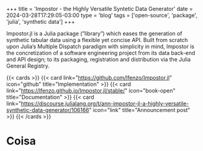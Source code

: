 +++
title = 'Impostor - the Highly Versatile Syntetic Data Generator'
date = 2024-03-28T17:29:05-03:00
type = 'blog'
tags = ['open-source', 'package', 'julia', 'synthetic data']
+++

Impostor.jl is a Julia package (”library”) which eases the generation of synthetic tabular data using a flexible yet concise API. Built from scratch upon Julia’s Multiple Dispatch paradigm with simplicity in mind, Impostor is the concretization of a software engineering project from its data back-end and API design; to its packaging, registration and distribution via the Julia General Registry.

{{< cards >}}
  {{< card link="https://github.com/lfenzo/Impostor.jl" icon="github" title="Implementation" >}}
  {{< card link="https://lfenzo.github.io/Impostor.jl/stable/" icon="book-open" title="Documentation" >}}
  {{< card link="https://discourse.julialang.org/t/ann-impostor-jl-a-highly-versatile-synthetic-data-generator/106166" icon="link" title="Announcement post" >}}
{{< /cards >}}

# Coisa
